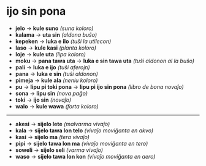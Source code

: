 # ijo sin pona

* **jelo** → **kule suno** *(suna koloro)*
* **kalama** → **uta sin** *(aldona buŝo)*
* **kepeken** → **luka e ilo** *(tuŝi la utilecon)*
* **laso** → **kule kasi** *(planta koloro)*
* **loje** → **kule uta** *(lipa koloro)*
* **moku** → **pana tawa uta** → **luka e sin tawa uta** *(tuŝi aldonon al la buŝo)*
* **pali** → **luka e ijo** *(tuŝi aferojn)*
* **pana** → **luka e sin** *(tuŝi aldonon)*
* **pimeja** → **kule ala** *(neniu koloro)*
* **pu** → **lipu pi toki pona** → **lipu pi ijo sin pona** *(libro de bona novaĵo)*
* **sona** → **lipu sin** *(nova paĝo)*
* **toki** → **ijo sin** *(novaĵo)*
* **walo** → **kule wawa** *(forta koloro)*

___
* **akesi** → **sijelo lete** *(malvarma vivaĵo)*
* **kala** → **sijelo tawa lon telo** *(vivaĵo moviĝanta en akvo)*
* **kasi** → **sijelo ma** *(tera vivaĵo)*
* **pipi** → **sijelo tawa lon ma** *(vivaĵo moviĝanta en tero)*
* **soweli** → **sijelo seli** *(varma vivaĵo)*
* **waso** → **sijelo tawa lon kon** *(vivaĵo moviĝanta en aero)*
